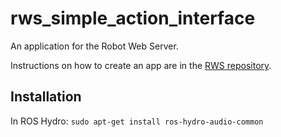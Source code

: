 # rws_simple_action_interface
An application for the Robot Web Server.

Instructions on how to create an app are in the [RWS repository](https://github.com/hcrlab/rws).

## Installation
In ROS Hydro: `sudo apt-get install ros-hydro-audio-common`
